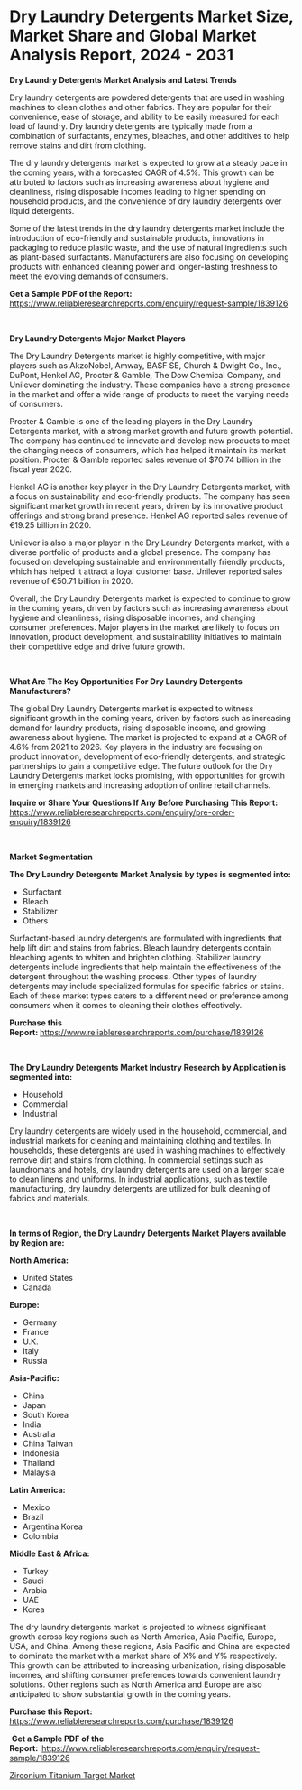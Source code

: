 <p><h1>Dry Laundry Detergents Market Size, Market Share and Global Market Analysis Report, 2024 - 2031</h1></p><p><strong>Dry Laundry Detergents Market Analysis and Latest Trends</strong></p>
<p><p>Dry laundry detergents are powdered detergents that are used in washing machines to clean clothes and other fabrics. They are popular for their convenience, ease of storage, and ability to be easily measured for each load of laundry. Dry laundry detergents are typically made from a combination of surfactants, enzymes, bleaches, and other additives to help remove stains and dirt from clothing.</p><p>The dry laundry detergents market is expected to grow at a steady pace in the coming years, with a forecasted CAGR of 4.5%. This growth can be attributed to factors such as increasing awareness about hygiene and cleanliness, rising disposable incomes leading to higher spending on household products, and the convenience of dry laundry detergents over liquid detergents. </p><p>Some of the latest trends in the dry laundry detergents market include the introduction of eco-friendly and sustainable products, innovations in packaging to reduce plastic waste, and the use of natural ingredients such as plant-based surfactants. Manufacturers are also focusing on developing products with enhanced cleaning power and longer-lasting freshness to meet the evolving demands of consumers.</p></p>
<p><strong>Get a Sample PDF of the Report:&nbsp;</strong> <a href="https://www.reliableresearchreports.com/enquiry/request-sample/1839126">https://www.reliableresearchreports.com/enquiry/request-sample/1839126</a></p>
<p>&nbsp;</p>
<p><strong>Dry Laundry Detergents Major Market Players</strong></p>
<p><p>The Dry Laundry Detergents market is highly competitive, with major players such as AkzoNobel, Amway, BASF SE, Church & Dwight Co., Inc., DuPont, Henkel AG, Procter & Gamble, The Dow Chemical Company, and Unilever dominating the industry. These companies have a strong presence in the market and offer a wide range of products to meet the varying needs of consumers.</p><p>Procter & Gamble is one of the leading players in the Dry Laundry Detergents market, with a strong market growth and future growth potential. The company has continued to innovate and develop new products to meet the changing needs of consumers, which has helped it maintain its market position. Procter & Gamble reported sales revenue of $70.74 billion in the fiscal year 2020.</p><p>Henkel AG is another key player in the Dry Laundry Detergents market, with a focus on sustainability and eco-friendly products. The company has seen significant market growth in recent years, driven by its innovative product offerings and strong brand presence. Henkel AG reported sales revenue of €19.25 billion in 2020.</p><p>Unilever is also a major player in the Dry Laundry Detergents market, with a diverse portfolio of products and a global presence. The company has focused on developing sustainable and environmentally friendly products, which has helped it attract a loyal customer base. Unilever reported sales revenue of €50.71 billion in 2020.</p><p>Overall, the Dry Laundry Detergents market is expected to continue to grow in the coming years, driven by factors such as increasing awareness about hygiene and cleanliness, rising disposable incomes, and changing consumer preferences. Major players in the market are likely to focus on innovation, product development, and sustainability initiatives to maintain their competitive edge and drive future growth.</p></p>
<p>&nbsp;</p>
<p><strong>What Are The Key Opportunities For Dry Laundry Detergents Manufacturers?</strong></p>
<p><p>The global Dry Laundry Detergents market is expected to witness significant growth in the coming years, driven by factors such as increasing demand for laundry products, rising disposable income, and growing awareness about hygiene. The market is projected to expand at a CAGR of 4.6% from 2021 to 2026. Key players in the industry are focusing on product innovation, development of eco-friendly detergents, and strategic partnerships to gain a competitive edge. The future outlook for the Dry Laundry Detergents market looks promising, with opportunities for growth in emerging markets and increasing adoption of online retail channels.</p></p>
<p><strong>Inquire or Share Your Questions If Any Before Purchasing This Report:</strong> <a href="https://www.reliableresearchreports.com/enquiry/pre-order-enquiry/1839126">https://www.reliableresearchreports.com/enquiry/pre-order-enquiry/1839126</a></p>
<p>&nbsp;</p>
<p><strong>Market Segmentation</strong></p>
<p><strong>The Dry Laundry Detergents Market Analysis by types is segmented into:</strong></p>
<p><ul><li>Surfactant</li><li>Bleach</li><li>Stabilizer</li><li>Others</li></ul></p>
<p><p>Surfactant-based laundry detergents are formulated with ingredients that help lift dirt and stains from fabrics. Bleach laundry detergents contain bleaching agents to whiten and brighten clothing. Stabilizer laundry detergents include ingredients that help maintain the effectiveness of the detergent throughout the washing process. Other types of laundry detergents may include specialized formulas for specific fabrics or stains. Each of these market types caters to a different need or preference among consumers when it comes to cleaning their clothes effectively.</p></p>
<p><strong>Purchase this Report:&nbsp;</strong><a href="https://www.reliableresearchreports.com/purchase/1839126">https://www.reliableresearchreports.com/purchase/1839126</a></p>
<p>&nbsp;</p>
<p><strong>The Dry Laundry Detergents Market Industry Research by Application is segmented into:</strong></p>
<p><ul><li>Household</li><li>Commercial</li><li>Industrial</li></ul></p>
<p><p>Dry laundry detergents are widely used in the household, commercial, and industrial markets for cleaning and maintaining clothing and textiles. In households, these detergents are used in washing machines to effectively remove dirt and stains from clothing. In commercial settings such as laundromats and hotels, dry laundry detergents are used on a larger scale to clean linens and uniforms. In industrial applications, such as textile manufacturing, dry laundry detergents are utilized for bulk cleaning of fabrics and materials.</p></p>
<p>&nbsp;</p>
<p><strong>In terms of Region, the Dry Laundry Detergents Market Players available by Region are:</strong></p>
<p>
    <p> <strong> North America: </strong>
        <ul>
            <li>United States</li>
            <li>Canada</li>
        </ul>
        </p> 
    <p> <strong> Europe: </strong>
        <ul>
            <li>Germany</li>
            <li>France</li>
            <li>U.K.</li>
            <li>Italy</li>
            <li>Russia</li>
        </ul>
        </p> 
    <p> <strong> Asia-Pacific: </strong>
        <ul>
            <li>China</li>
            <li>Japan</li>
            <li>South Korea</li>
            <li>India</li>
            <li>Australia</li>
            <li>China Taiwan</li>
            <li>Indonesia</li>
            <li>Thailand</li>
            <li>Malaysia</li>
        </ul>
        </p> 
    <p> <strong> Latin America: </strong>
        <ul>
            <li>Mexico</li>
            <li>Brazil</li>
            <li>Argentina Korea</li>
            <li>Colombia</li>
        </ul>
        </p> 
    <p> <strong> Middle East & Africa: </strong>
        <ul>
            <li>Turkey</li>
            <li>Saudi</li>
            <li>Arabia</li>
            <li>UAE</li>
            <li>Korea</li>
        </ul>
    </p>
    </p>
<p><p>The dry laundry detergents market is projected to witness significant growth across key regions such as North America, Asia Pacific, Europe, USA, and China. Among these regions, Asia Pacific and China are expected to dominate the market with a market share of X% and Y% respectively. This growth can be attributed to increasing urbanization, rising disposable incomes, and shifting consumer preferences towards convenient laundry solutions. Other regions such as North America and Europe are also anticipated to show substantial growth in the coming years.</p></p>
<p><strong>Purchase this Report: </strong><a href="https://www.reliableresearchreports.com/purchase/1839126">https://www.reliableresearchreports.com/purchase/1839126</a></p>
<p>&nbsp;<strong>Get a Sample PDF of the Report:&nbsp;&nbsp;</strong><a href="https://www.reliableresearchreports.com/enquiry/request-sample/1839126">https://www.reliableresearchreports.com/enquiry/request-sample/1839126</a></p>
<p><strong></strong></p>
<p><p><a href="https://github.com/moyahfrancoestellec51j635wcx/Market-Research-Report-List-1/blob/main/zirconium-titanium-target-market.md">Zirconium Titanium Target Market</a></p></p>